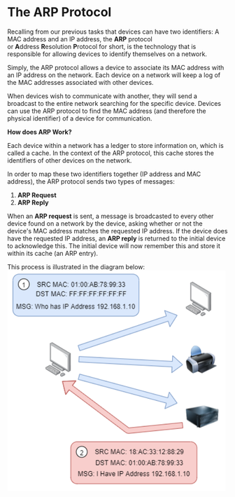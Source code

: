 # The ARP Protocol

Recalling from our previous tasks that devices can have two identifiers: A MAC address and an IP address, the **ARP** protocol or **A**ddress **R**esolution **P**rotocol for short, is the technology that is responsible for allowing devices to identify themselves on a network.

Simply, the ARP protocol allows a device to associate its MAC address with an IP address on the network. Each device on a network will keep a log of the MAC addresses associated with other devices.

When devices wish to communicate with another, they will send a broadcast to the entire network searching for the specific device. Devices can use the ARP protocol to find the MAC address (and therefore the physical identifier) of a device for communication.

**How does ARP Work?**

Each device within a network has a ledger to store information on, which is called a cache. In the context of the ARP protocol, this cache stores the identifiers of other devices on the network.

In order to map these two identifiers together (IP address and MAC address), the ARP protocol sends two types of messages:

1. **ARP Request**
2. **ARP Reply**

When an **ARP request** is sent, a message is broadcasted to every other device found on a network by the device, asking whether or not the device's MAC address matches the requested IP address. If the device does have the requested IP address, an **ARP reply** is returned to the initial device to acknowledge this. The initial device will now remember this and store it within its cache (an ARP entry).

This process is illustrated in the diagram below:
![ARP](../../Images/ARP.png)